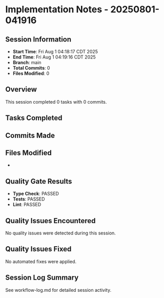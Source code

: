 # Implementation Notes - 20250801-041916

## Session Information

- **Start Time**: Fri Aug 1 04:18:17 CDT 2025
- **End Time**: Fri Aug 1 04:19:16 CDT 2025
- **Branch**: main
- **Total Commits**: 0
- **Files Modified**: 0

## Overview

This session completed 0 tasks with 0 commits.

## Tasks Completed

## Commits Made

## Files Modified

-

## Quality Gate Results

- **Type Check**: PASSED
- **Tests**: PASSED
- **Lint**: PASSED

## Quality Issues Encountered

No quality issues were detected during this session.

## Quality Issues Fixed

No automated fixes were applied.

## Session Log Summary

See workflow-log.md for detailed session activity.
